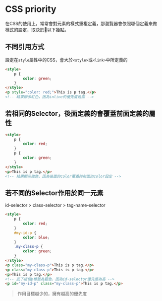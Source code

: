 # CSS priority

在CSS的使用上，常常會對元素的樣式重複定義，那瀏覽器會依照哪個定義來做樣式的設定，取決於以下幾點。

## 不同引用方式

設定在```style```屬性中的CSS，會大於```<style>```或```<link>```中所定義的

```html
<style>
    p {
        color: green;
    }
</style>
<p style="color: red;">This is p tag.</p>
<!-- 結果顯示紅色，因為inline的優先度最高 -->
```

## 若相同的Selector，後面定義的會覆蓋前面定義的屬性

```html
<style>
    p {
        color: red;
    }
    p {
        color: green;
    }
</style>
<p>This is p tag.</p>
<!-- 結果顯示綠色，因為後面的color覆蓋掉前面的color設定 -->
```

## 若不同的Selector作用於同一元素

id-selector > class-selector > tag-name-selector

```html
<style>
    p {
        color: red;
    }
    #my-id-p {
        color: blue;
    }
    .my-class-p {
        color: green;
    }
</style>
<p class="my-class-p">This is p tag.</p>
<p class="my-class-p">This is p tag.</p>
<p>This is p tag.</p>
<!-- 底下這個p標籤為藍色，因為id-selector優先度為高 -->
<p id="my-id-p" class="my-class-p">This is p tag.</p>
```

> 作用目標越少的，擁有越高的優先度